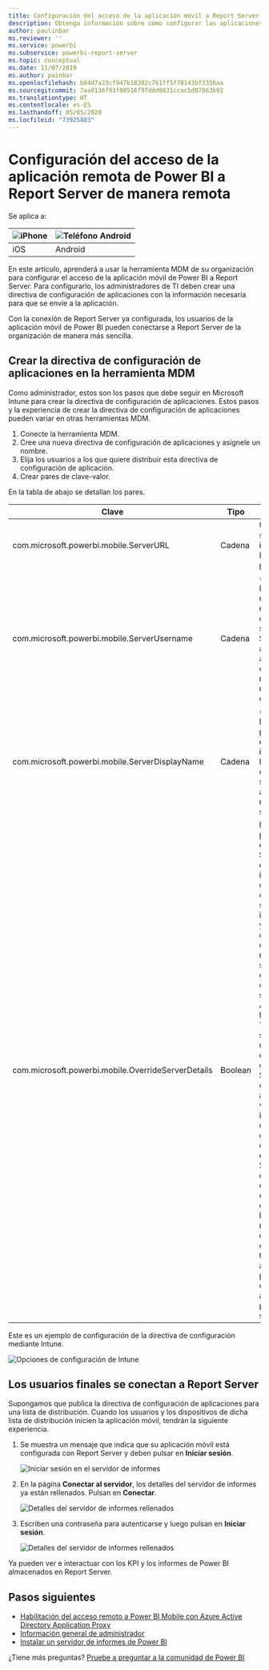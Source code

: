 ```yaml
---
title: Configuración del acceso de la aplicación móvil a Report Server de manera remota
description: Obtenga información sobre cómo configurar las aplicaciones móviles de manera remota para el servidor de informes.
author: paulinbar
ms.reviewer: ''
ms.service: powerbi
ms.subservice: powerbi-report-server
ms.topic: conceptual
ms.date: 11/07/2019
ms.author: painbar
ms.openlocfilehash: b84d7a23cf947b18302c761ff5f78143bf3356aa
ms.sourcegitcommit: 7aa0136f93f88516f97ddd8031ccac5d07863b92
ms.translationtype: HT
ms.contentlocale: es-ES
ms.lasthandoff: 05/05/2020
ms.locfileid: "73925883"
---
```

# <a name="configure-power-bi-mobile-app-access-to-report-server-remotely"></a>Configuración del acceso de la aplicación remota de Power BI a Report Server de manera remota

Se aplica a:

| ![iPhone](./media/configure-powerbi-mobile-apps-remote/ios-logo-40-px.png) | ![Teléfono Android](./media/configure-powerbi-mobile-apps-remote/android-logo-40-px.png) |
|:--- |:--- |
| iOS |Android |

En este artículo, aprenderá a usar la herramienta MDM de su organización para configurar el acceso de la aplicación móvil de Power BI a Report Server. Para configurarlo, los administradores de TI deben crear una directiva de configuración de aplicaciones con la información necesaria para que se envíe a la aplicación. 

 Con la conexión de Report Server ya configurada, los usuarios de la aplicación móvil de Power BI pueden conectarse a Report Server de la organización de manera más sencilla. 

## <a name="create-the-app-configuration-policy-in-mdm-tool"></a>Crear la directiva de configuración de aplicaciones en la herramienta MDM 

Como administrador, estos son los pasos que debe seguir en Microsoft Intune para crear la directiva de configuración de aplicaciones. Estos pasos y la experiencia de crear la directiva de configuración de aplicaciones pueden variar en otras herramientas MDM. 

1. Conecte la herramienta MDM. 
2. Cree una nueva directiva de configuración de aplicaciones y asígnele un nombre. 
3. Elija los usuarios a los que quiere distribuir esta directiva de configuración de aplicación. 
4. Crear pares de clave-valor. 

En la tabla de abajo se detallan los pares.

|Clave  |Tipo  |Description  |
|---------|---------|---------|
| com.microsoft.powerbi.mobile.ServerURL | Cadena | URL del servidor de informes <br> Debe empezar por http/https |
| com.microsoft.powerbi.mobile.ServerUsername | Cadena | (opcional) <br> El nombre de usuario que se usará para conectar el servidor. <br> Si no existe, la aplicación pide al usuario que escriba el nombre de usuario para la conexión.| 
| com.microsoft.powerbi.mobile.ServerDisplayName | Cadena | (opcional) <br> El valor predeterminado es “Servidor de informes” <br> Nombre descriptivo que se usa en la aplicación para representar el servidor | 
| com.microsoft.powerbi.mobile.OverrideServerDetails | Boolean | El valor predeterminado es True <br>Si se establece en "true", invalida cualquier definición de servidor de informes que ya esté disponible en el dispositivo móvil. Los servidores existentes ya configurados se eliminan. <br> Al establecer Reemplazar en True también se evita que el usuario quite esa configuración. <br> Si se establece en “False”, se agregan los valores insertados, dejando cualquier configuración existente. <br> Si la misma dirección URL del servidor ya está configurada en la aplicación móvil, esta deja dicha configuración tal cual. La aplicación no pide al usuario que vuelva a autenticarse para el mismo servidor. |

Este es un ejemplo de configuración de la directiva de configuración mediante Intune.

![Opciones de configuración de Intune](media/configure-powerbi-mobile-apps-remote/power-bi-ios-remote-configuration-settings.png)

## <a name="end-users-connecting-to-report-server"></a>Los usuarios finales se conectan a Report Server

 Supongamos que publica la directiva de configuración de aplicaciones para una lista de distribución. Cuando los usuarios y los dispositivos de dicha lista de distribución inicien la aplicación móvil, tendrán la siguiente experiencia. 

1. Se muestra un mensaje que indica que su aplicación móvil está configurada con Report Server y deben pulsar en **Iniciar sesión**.

    ![Iniciar sesión en el servidor de informes](media/configure-powerbi-mobile-apps-remote/power-bi-config-server-sign-in.png)

2.  En la página **Conectar al servidor**, los detalles del servidor de informes ya están rellenados. Pulsan en **Conectar**.

    ![Detalles del servidor de informes rellenados](media/configure-powerbi-mobile-apps-remote/power-bi-ios-remote-configure-connect-server.png)

3. Escriben una contraseña para autenticarse y luego pulsan en **Iniciar sesión**. 

    ![Detalles del servidor de informes rellenados](media/configure-powerbi-mobile-apps-remote/power-bi-config-server-address.png)

Ya pueden ver e interactuar con los KPI y los informes de Power BI almacenados en Report Server.

## <a name="next-steps"></a>Pasos siguientes

- [Habilitación del acceso remoto a Power BI Mobile con Azure Active Directory Application Proxy](https://docs.microsoft.com/azure/active-directory/manage-apps/application-proxy-integrate-with-power-bi)
- [Información general de administrador](admin-handbook-overview.md)  
- [Instalar un servidor de informes de Power BI](install-report-server.md)  

¿Tiene más preguntas? [Pruebe a preguntar a la comunidad de Power BI](https://community.powerbi.com/)

